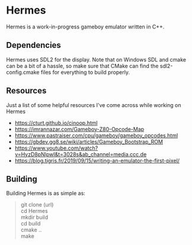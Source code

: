 # Hermes
Hermes is a work-in-progress gameboy emulator written in C++. 

## Dependencies
Hermes uses SDL2 for the display. Note that on Windows SDL and cmake can be a bit of a hassle, so make sure that CMake can find the sdl2-config.cmake files for everything to build properly.

## Resources
Just a list of some helpful resources I've come across while working on Hermes
* https://cturt.github.io/cinoop.html
* https://imrannazar.com/Gameboy-Z80-Opcode-Map
* https://www.pastraiser.com/cpu/gameboy/gameboy_opcodes.html
* https://gbdev.gg8.se/wiki/articles/Gameboy_Bootstrap_ROM
* https://www.youtube.com/watch?v=HyzD8pNlpwI&t=3028s&ab_channel=media.ccc.de
* https://blog.tigris.fr/2019/09/15/writing-an-emulator-the-first-pixel/

## Building
Building Hermes is as simple as:
>git clone (url)<br/>
>cd Hermes</br>
>mkdir build<br/>
>cd build</br>
>cmake ..</br>
>make</br>
